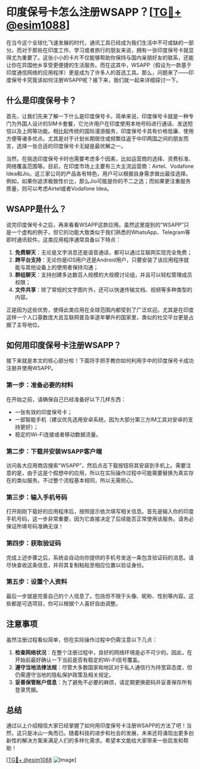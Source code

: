 # 印度保号卡怎么注册WSAPP？[[TG💪+ @esim1088](https://t.me/s/esim1088)]

在当今这个全球化飞速发展的时代，通讯工具已经成为我们生活中不可或缺的一部分。而对于那些在印度工作、学习或者旅行的朋友来说，拥有一张印度保号卡就显得尤为重要了。这张小小的卡片不仅能够帮助你保持与国内亲朋好友的联系，还能让你在异国他乡享受更便捷的生活服务。而在这其中，WSAPP（假设为一款基于印度通信网络的应用程序）更是成为了许多人的首选工具。那么，问题来了——印度保号卡究竟该如何注册WSAPP呢？接下来，我们就一起来详细探讨一下。

## 什么是印度保号卡？

首先，让我们先来了解一下什么是印度保号卡。简单来说，印度保号卡就是一种专门为外国人设计的SIM卡套餐，它允许用户在印度使用本地号码进行通话、发送短信以及上网等功能。相比起传统的国际漫游服务，印度保号卡具有价格低廉、使用方便等诸多优点。尤其是对于计划长期居住或频繁往返于中印两国之间的朋友而言，选择一张合适的印度保号卡无疑是最优解之一。

当然，在挑选印度保号卡时也需要考虑多个因素，比如运营商的选择、资费标准、网络覆盖范围等。目前，在印度市场上主要有三大主流运营商：Airtel、Vodafone Idea和Jio。这三家公司的产品各有特色，用户可以根据自身需求做出最佳选择。例如，如果你追求极致性价比，那么Jio可能是你的不二之选；而如果更注重服务质量，则可以考虑Airtel或者Vodafone Idea。

## WSAPP是什么？

说完印度保号卡之后，再来看看WSAPP这款应用。虽然这里提到的“WSAPP”只是一个虚构的例子，但它的功能大致类似于我们熟悉的WhatsApp、Telegram等即时通讯软件。这类应用程序通常具备以下特点：

1. **免费聊天**：无论是文字消息还是语音通话，都可以通过互联网实现完全免费；
2. **跨平台支持**：无论你是iOS用户还是Android用户，只要安装了该应用程序就能与其他设备上的使用者保持沟通；
3. **群组聊天**：支持创建多达数百人规模的大规模讨论组，并且可以轻松管理成员权限；
4. **文件共享**：除了常规的文字图片外，还可以快速传输文档、视频等多种类型的内容。

正是因为这些优势，使得此类应用在全球范围内都受到了广泛欢迎。尤其是在印度这样一个人口基数庞大且互联网普及率逐年攀升的国家里，类似的社交平台更是占据了主导地位。

## 如何用印度保号卡注册WSAPP？

接下来就是本文的核心部分啦！下面将手把手教你如何利用手中的印度保号卡成功注册并使用WSAPP。

### 第一步：准备必要的材料

在开始之前，请确保自己已经准备好以下几样东西：
- 一张有效的印度保号卡；
- 一部智能手机（建议优先选用安卓系统，因为大部分第三方IM工具对安卓的支持更好）；
- 稳定的Wi-Fi连接或者移动数据流量。

### 第二步：下载并安装WSAPP客户端

访问各大应用商店搜索“WSAPP”，然后点击下载按钮将其安装到手机上。需要注意的是，由于这是个假想中的应用，所以在实际操作过程中可能需要替换为真实存在的类似服务。不过整个流程基本相同，所以无需担心。

### 第三步：输入手机号码

打开刚刚下载好的应用程序后，按照提示依次填写相关信息。首先是输入你的印度手机号码，这一步非常重要，因为它直接决定了后续能否正常使用该服务。请务必保证所填号码准确无误！

### 第四步：获取验证码

完成上述步骤之后，系统会自动向你提供的手机号发送一条包含验证码的消息。请尽快查收这条信息，并将其复制粘贴至相应位置以验证身份。

### 第五步：设置个人资料

最后一步就是完善自己的个人信息了。包括但不限于头像、昵称、性别等内容。这些都是可选项目，你可以根据个人喜好自由调整。

## 注意事项

虽然注册过程看似简单，但在实际操作过程中仍需注意以下几点：

1. **检查网络状况**：在整个注册过程中，良好的网络环境是必不可少的。因此，在开始前最好确认一下当前是否有稳定的Wi-Fi信号覆盖。
2. **遵守当地法律法规**：尽管大多数国家和地区对于私人通信行为持宽容态度，但仍需遵守当地的隐私保护政策及相关规定。
3. **妥善保管账户信息**：为了避免不必要的麻烦，请定期更换密码并妥善保存所有登录凭据。

## 总结

通过以上介绍相信大家已经掌握了如何用印度保号卡注册WSAPP的方法了吧！当然，这只是冰山一角而已。随着科技的进步和社会的发展，未来还将涌现出更多创新性的解决方案来满足人们的多样化需求。希望本文能给大家带来一些启发和帮助！

[[TG💪+ @esim1088](https://t.me/s/esim1088) ![Image](https://i.postimg.cc/4NQfJmqS/Snipaste-2025-05-13-00-14-12.png)]